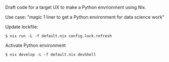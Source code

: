 Draft code for a target UX to make a Python envrionment using Nix.

Use case: "magic 1 liner to get a Python environment for data science work"

Update lockfile:

```console
$ nix run -L -f default.nix config.lock.refresh
```

Activate Python environment

```console
$ nix develop -L -f default.nix devShell
```
